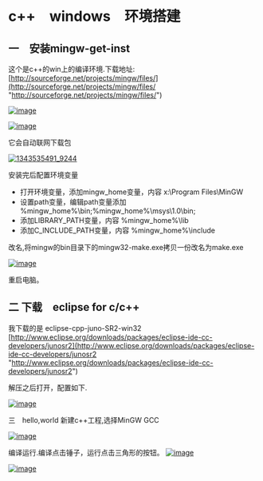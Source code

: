 c++　windows　环境搭建
===================

##  一　安装mingw-get-inst
 这个是c++的win上的编译环境.下载地址:[http://sourceforge.net/projects/mingw/files/](http://sourceforge.net/projects/mingw/files/ "http://sourceforge.net/projects/mingw/files/")

[![image](http://farwmarth.com/wp-content/uploads/2013/03/image_thumb11.png "image")](http://farwmarth.com/wp-content/uploads/2013/03/image11.png)

[![image](http://farwmarth.com/wp-content/uploads/2013/03/image_thumb12.png "image")](http://farwmarth.com/wp-content/uploads/2013/03/image12.png)

它会自动联网下载包

[![1343535491_9244](http://farwmarth.com/wp-content/uploads/2013/03/1343535491_9244_thumb1.jpg "1343535491_9244")](http://farwmarth.com/wp-content/uploads/2013/03/1343535491_9244.jpg)

安装完后配置环境变量

+ 打开环境变量，添加mingw_home变量，内容 x:\Program Files\MinGW
+ 设置path变量，编辑path变量添加 %mingw_home%\bin;%mingw_home%\msys\1.0\bin;
+ 添加LIBRARY_PATH变量，内容 %mingw_home%\lib
+ 添加C_INCLUDE_PATH变量，内容 %mingw_home%\include

改名,将mingw的bin目录下的mingw32-make.exe拷贝一份改名为make.exe

[![image](http://farwmarth.com/wp-content/uploads/2013/03/image_thumb13.png "image")](http://farwmarth.com/wp-content/uploads/2013/03/image13.png)

重启电脑。

## 二 下载　eclipse for c/c++　
 我下载的是 eclipse-cpp-juno-SR2-win32 [http://www.eclipse.org/downloads/packages/eclipse-ide-cc-developers/junosr2](http://www.eclipse.org/downloads/packages/eclipse-ide-cc-developers/junosr2 "http://www.eclipse.org/downloads/packages/eclipse-ide-cc-developers/junosr2")

解压之后打开，配置如下.

[![image](http://farwmarth.com/wp-content/uploads/2013/03/image_thumb14.png "image")](http://farwmarth.com/wp-content/uploads/2013/03/image14.png)

三　hello,world
 新建c++工程,选择MinGW GCC

[![image](http://farwmarth.com/wp-content/uploads/2013/03/image_thumb15.png "image")](http://farwmarth.com/wp-content/uploads/2013/03/image15.png)

编译运行.编译点击锤子，运行点击三角形的按钮。
[![image](http://farwmarth.com/wp-content/uploads/2013/03/image_thumb16.png "image")](http://farwmarth.com/wp-content/uploads/2013/03/image16.png)

[![image](http://farwmarth.com/wp-content/uploads/2013/03/image_thumb17.png "image")](http://farwmarth.com/wp-content/uploads/2013/03/image17.png)